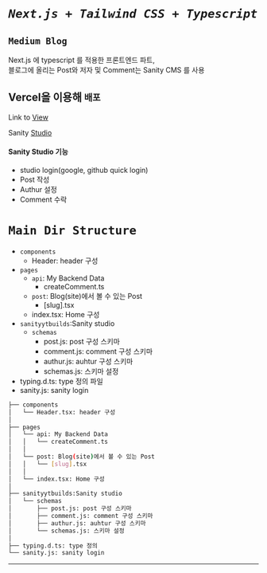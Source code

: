 # ***`Next.js + Tailwind CSS + Typescript`***
## `Medium Blog`
Next.js 에 typescript 를 적용한 프론트엔드 파트,   
블로그에 올리는 Post와 저자 및 Comment는 Sanity CMS 를 사용

## Vercel을 이용해 `배포`
Link to [View](https://sanity-builds.vercel.app/)

Sanity [Studio](https://sanitybuilds.sanity.studio/desk)
#### Sanity Studio 기능
- studio login(google, github quick login) 
- Post 작성 
- Authur 설정  
- Comment 수락 
# `Main Dir Structure`

- `components`   
    - Header: header 구성
- `pages`
    - `api`: My Backend Data
         - createComment.ts  
    - `post`: Blog(site)에서 볼 수 있는 Post 
         - [slug].tsx
    - index.tsx: Home 구성   
- `sanityytbuilds`:Sanity studio 
    - `schemas`
         - post.js: post 구성 스키마
         - comment.js: comment 구성 스키마
         - authur.js: auhtur 구성 스키마
         - schemas.js: 스키마 설정   
- typing.d.ts: type 정의 파일
- sanity.js: sanity login
```bash 
├── components
│   └── Header.tsx: header 구성
│
├── pages
│   └── api: My Backend Data
│   │   └── createComment.ts 
│   │
│   └── post: Blog(site)에서 볼 수 있는 Post 
│   │   └── [slug].tsx
│   │
│   └── index.tsx: Home 구성 
│
├── sanityytbuilds:Sanity studio 
│   └── schemas
│       ├── post.js: post 구성 스키마
│       ├── comment.js: comment 구성 스키마
│       ├── authur.js: auhtur 구성 스키마
│       └── schemas.js: 스키마 설정
│
├── typing.d.ts: type 정의
└── sanity.js: sanity login
``` 
---
